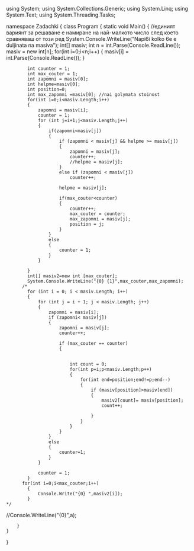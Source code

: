 using System;
using System.Collections.Generic;
using System.Linq;
using System.Text;
using System.Threading.Tasks;

namespace Zadachki
{
    class Program
    {
        static void Main()
        {
            //единият вариянт за решаване е намиране на най-малкото число след което сравняваш от този ред 
            System.Console.WriteLine("Napi6i kolko 6e e duljinata na masiva");
            int[] masiv;
            int n = int.Parse(Console.ReadLine());
            masiv = new int[n];
            for(int i=0;i<n;i++)
            {
                masiv[i] = int.Parse(Console.ReadLine());
            }
            
            int counter = 1;
            int max_couter = 1;
            int zapomni = masiv[0];
            int helpme=masiv[0];
            int position=0;
            int max_zapomni =masiv[0]; //nai golymata stoinost 
            for(int i=0;i<masiv.Length;i++)
            {
                zapomni = masiv[i];
                counter = 1;
                for (int j=i+1;j<masiv.Length;j++)
                {
                    if(zapomni<masiv[j])
                    {
                        if (zapomni < masiv[j] && helpme >= masiv[j])
                        {
                            zapomni = masiv[j];
                            counter++;
                            //helpme = masiv[j];
                        }
                        else if (zapomni < masiv[j])
                            counter++;
                            
                        helpme = masiv[j];
                        
                        if(max_couter<counter)
                        {
                            counter++;
                            max_couter = counter;
                            max_zapomni = masiv[j];
                            position = j;
                        }
                    }
                    else
                    {
                        counter = 1;   
                    }
                }
                
            }
            int[] masiv2=new int [max_couter];
            System.Console.WriteLine("{0} {1}",max_couter,max_zapomni);
          /*
            for (int i = 0; i < masiv.Length; i++)
            {
                for (int j = i + 1; j < masiv.Length; j++)
                {
                    zapomni = masiv[i];
                    if (zapomni< masiv[j])
                    {
                        zapomni = masiv[j];
                        counter++;
                        
                        if (max_couter == counter)
                        {


                            int count = 0;
                            for(int p=i;p<masiv.Length;p++)
                            {
                                for(int end=position;end!=p;end--)
                                {
                                    if (masiv[position]>masiv[end])
                                    {
                                        masiv2[count]= masiv[position];
                                        count++;

                                    }
                                }
                            }
                        }
                    }
                    else
                    {
                        counter=1;
                    }
                }
               
                counter = 1;
            }
          for(int i=0;i<max_couter;i++)
            {
                Console.Write("{0} ",masiv2[i]);
            }
    */
//Console.WriteLine("{0}",a);
            
        }
    }
}
